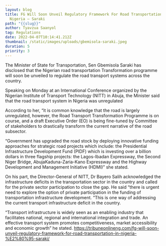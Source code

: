 ```yaml
---
layout: blog
title: FG Will Soon Unveil Regulatory Framework For Road Transportation In
  Nigeria ― Saraki
path: "{{slug}}"
author: Tyavzua Saanyol
tag: Regulations
date: 2022-04-07T10:14:41.212Z
thumbnail: /static/images/uploads/gbemisola-saraki.jpeg
duration: 5
priority: 3
---
```

The Minister of State for Transportation, Sen Gbemisola Saraki has disclosed that the Nigerian road transportation Transformation programme will soon be unveiled to regulate the road transport systems across the country.

Speaking on Monday at an International Conference organized by the Nigerian Institute of Transport Technology (NITT) in Abuja, the Minister said that the road transport system in Nigeria was unregulated

According to her, “it is common knowledge that the road is largely unregulated, however, the Road Transport Transformation Programme is on course, and a draft Executive Order (EO) is being fine-tuned by Committee of stakeholders to drastically transform the current narrative of the road subsector.

“Government has upgraded the road stock by deploying innovative funding approaches for strategic road projects which include: the Presidential Infrastructure Development Fund (PIDF) which is investing over a billion dollars in three flagship projects: the Lagos-Ibadan Expressway, the Second Niger Bridge, AbujaKaduna-Zaria-Kano Expressway and the Highway Development and Management Initiative (HDMI)” she stated.


On his part, the Director-General of NITT, Dr Bayero Salih acknowledged the infrastructure deficits in the transportation sector in the country and called for the private sector participation to close the gap. He said “there is urgent need to explore the option of private participation in the funding of transportation infrastructure development.
“This is one way of addressing the current transport infrastructure deficit in the country.

“Transport infrastructure is widely seen as an enabling industry that facilitates national, regional and international integration and trade. An effective transport system promotes competitiveness, market accessibility and economic growth” he stated.
https://tribuneonlineng.com/fg-will-soon-unveil-regulatory-framework-for-road-transportation-in-nigeria-%E2%80%95-saraki/